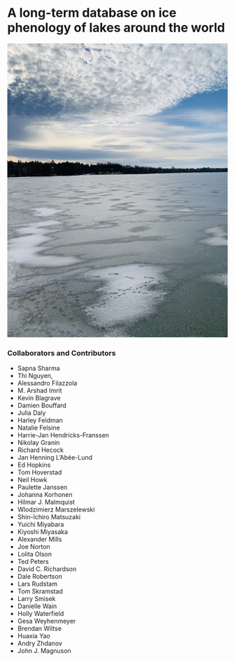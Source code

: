 
# A long-term database on ice phenology of lakes around the world

![](lakeIce.jpg)

### Collaborators and Contributors

- Sapna Sharma
- Thi Nguyen, 
- Alessandro Filazzola 
- M. Arshad Imrit
- Kevin Blagrave
- Damien Bouffard 
- Julia Daly
- Harley Feldman
- Natalie Felsine
- Harrie-Jan Hendricks-Franssen
- Nikolay Granin
- Richard Hecock
- Jan Henning L’Abée-Lund
- Ed Hopkins
- Tom Hoverstad
- Neil Howk
- Paulette Janssen
- Johanna Korhonen
- Hilmar J. Malmquist
- Wlodzimierz Marszelewski
- Shin-Ichiro Matsuzaki
- Yuichi Miyabara
- Kiyoshi Miyasaka
- Alexander Mills
- Joe Norton
- Lolita Olson
- Ted Peters
- David C. Richardson
- Dale Robertson
- Lars Rudstam
- Tom Skramstad
- Larry Smisek
- Danielle Wain
- Holly Waterfield
- Gesa Weyhenmeyer
- Brendan Wiltse
- Huaxia Yao
- Andry Zhdanov
- John J. Magnuson



